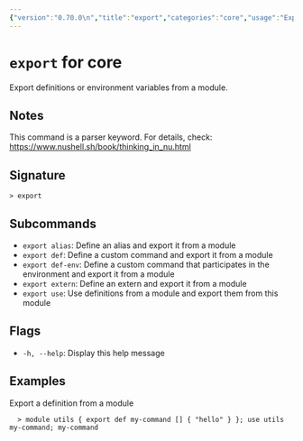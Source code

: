 ```yaml
---
{"version":"0.70.0\n","title":"export","categories":"core","usage":"Export definitions or environment variables from a module.\n"}
---
```

<!-- THIS FILE IS GENERATED BY update_book_commands.cjs USING NUSHELL'S HELP COMMANDS.
REFRAIN FROM EDITING IT MANUALLY.-->
# <code>export</code> for core

<div class='command-title'>Export definitions or environment variables from a module.</div>

## Notes

This command is a parser keyword. For details, check:
  https://www.nushell.sh/book/thinking_in_nu.html

## Signature

```> export```

## Subcommands

 * ```export alias```: Define an alias and export it from a module
 * ```export def```: Define a custom command and export it from a module
 * ```export def-env```: Define a custom command that participates in the environment and export it from a module
 * ```export extern```: Define an extern and export it from a module
 * ```export use```: Use definitions from a module and export them from this module
## Flags

 * ```-h, --help```: Display this help message
## Examples

  Export a definition from a module
```shell
  > module utils { export def my-command [] { "hello" } }; use utils my-command; my-command
```


